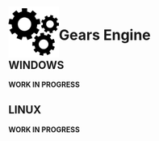 <img align="left" src="media/gears.svg" alt="Gears Logo" width="100px"/>
<h1>Gears Engine</h1>

## WINDOWS  

**WORK IN PROGRESS**  

## LINUX  

**WORK IN PROGRESS**  
